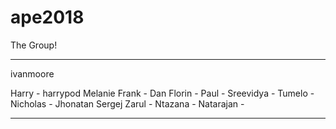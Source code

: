 # ape2018

The Group!

****************************************************************************

ivanmoore

Harry - harrypod
Melanie
Frank - 
Dan Florin - 
Paul - 
Sreevidya - 
Tumelo - 
Nicholas - 
Jhonatan
Sergej
Zarul - 
Ntazana - 
Natarajan - 


****************************************************************************

